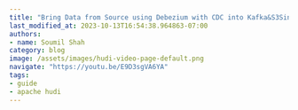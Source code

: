 ```yaml
---
title: "Bring Data from Source using Debezium with CDC into Kafka&S3Sink &Build Hudi Datalake | Hands on lab"
last_modified_at: 2023-10-13T16:54:38.964863-07:00
authors:
- name: Soumil Shah
category: blog
image: /assets/images/hudi-video-page-default.png
navigate: "https://youtu.be/E9D3sgVA6YA"
tags:
- guide
- apache hudi
---
```

